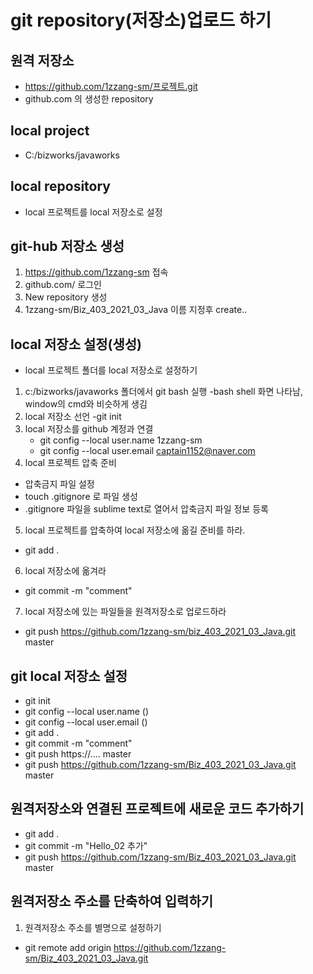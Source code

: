 # git repository(저장소)업로드 하기 
## 원격 저장소
* https://github.com/1zzang-sm/프로젝트.git
* github.com 의 생성한 repository

## local project 
* C:/bizworks/javaworks

## local repository
* local 프로젝트를 local 저장소로 설정 

## git-hub 저장소 생성
1. https://github.com/1zzang-sm 접속
2. github.com/ 로그인 
3. New repository 생성
4. 1zzang-sm/Biz_403_2021_03_Java 이름 지정후 create..

## local 저장소 설정(생성)
* local 프로젝트 폴더를 local 저장소로 설정하기 
1. c:/bizworks/javaworks 폴더에서 git bash 실행
	-bash shell 화면 나타남, window의 cmd와 비슷하게 생김
2. local 저장소 선언
	-git init 
3. local 저장소를 github 계정과 연결
	* git config --local user.name 1zzang-sm
	* git config --local user.email captain1152@naver.com
4. local 프로젝트 압축 준비
* 압축금지 파일 설정 
* touch .gitignore 로 파일 생성
* .gitignore 파일을 sublime text로 열어서 압축금지 파일 정보 등록

5. local 프로젝트를 압축하여 local 저장소에 옮길 준비를 하라. 
* git add .

6. local 저장소에 옮겨라
* git commit -m "comment"

7. local 저장소에 있는 파일들을 원격저장소로 업로드하라
* git push https://github.com/1zzang-sm/biz_403_2021_03_Java.git master


## git local 저장소 설정
* git init
* git config --local user.name ()
* git config --local user.email ()
* git add .
* git commit -m "comment"
* git push https://.... master
* git push https://github.com/1zzang-sm/Biz_403_2021_03_Java.git master

## 원격저장소와 연결된 프로젝트에 새로운 코드 추가하기
* git add . 
* git commit -m "Hello_02 추가"
* git push https://github.com/1zzang-sm/Biz_403_2021_03_Java.git master

## 원격저장소 주소를 단축하여 입력하기

1. 원격저장소 주소를 별명으로 설정하기
* git remote add origin https://github.com/1zzang-sm/Biz_403_2021_03_Java.git 

